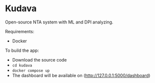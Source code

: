# Kudava
Open-source NTA system with ML and DPI analyzing.  

Requirements:
- Docker

To build the app:  
- Download the source code
- ```cd kudava```
- ```docker compose up```
- The dashboard will be available on (http://127.0.0.1:5000/dashboard)
